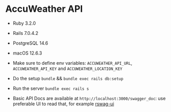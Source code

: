 # AccuWeather API

* Ruby 3.2.0

* Rails 7.0.4.2

* PostgreSQL 14.6

* macOS 12.6.3



* Make sure to define env variables: `ACCUWEATHER_API_URL`, `ACCUWEATHER_API_KEY` and `ACCUWEATHER_LOCATION_KEY`

* Do the setup `bundle` && `bundle exec rails db:setup`

* Run the server `bundle exec rails s`

* Basic API Docs are available at `http://localhost:3000/swagger_doc`: use preferable UI to read that, for example [rswag-ui](https://rubygems.org/gems/rswag-ui)
